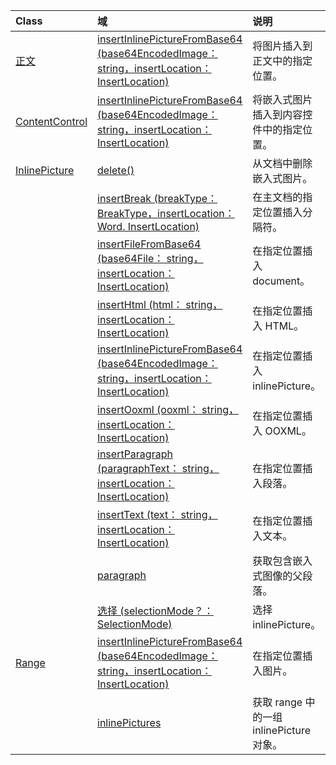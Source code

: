 | Class | 域 | 说明 |
|:---|:---|:---|
|[正文](/javascript/api/word/word.body)|[insertInlinePictureFromBase64 (base64EncodedImage： string，insertLocation： InsertLocation) ](/javascript/api/word/word.body#insertinlinepicturefrombase64-base64encodedimage--insertlocation-)|将图片插入到正文中的指定位置。|
|[ContentControl](/javascript/api/word/word.contentcontrol)|[insertInlinePictureFromBase64 (base64EncodedImage： string，insertLocation： InsertLocation) ](/javascript/api/word/word.contentcontrol#insertinlinepicturefrombase64-base64encodedimage--insertlocation-)|将嵌入式图片插入到内容控件中的指定位置。|
|[InlinePicture](/javascript/api/word/word.inlinepicture)|[delete()](/javascript/api/word/word.inlinepicture#delete--)|从文档中删除嵌入式图片。|
||[insertBreak (breakType： BreakType，insertLocation： Word. InsertLocation) ](/javascript/api/word/word.inlinepicture#insertbreak-breaktype--insertlocation-)|在主文档的指定位置插入分隔符。|
||[insertFileFromBase64 (base64File： string，insertLocation： InsertLocation) ](/javascript/api/word/word.inlinepicture#insertfilefrombase64-base64file--insertlocation-)|在指定位置插入 document。|
||[insertHtml (html： string，insertLocation： InsertLocation) ](/javascript/api/word/word.inlinepicture#inserthtml-html--insertlocation-)|在指定位置插入 HTML。|
||[insertInlinePictureFromBase64 (base64EncodedImage： string，insertLocation： InsertLocation) ](/javascript/api/word/word.inlinepicture#insertinlinepicturefrombase64-base64encodedimage--insertlocation-)|在指定位置插入 inlinePicture。|
||[insertOoxml (ooxml： string，insertLocation： InsertLocation) ](/javascript/api/word/word.inlinepicture#insertooxml-ooxml--insertlocation-)|在指定位置插入 OOXML。|
||[insertParagraph (paragraphText： string，insertLocation： InsertLocation) ](/javascript/api/word/word.inlinepicture#insertparagraph-paragraphtext--insertlocation-)|在指定位置插入段落。|
||[insertText (text： string，insertLocation： InsertLocation) ](/javascript/api/word/word.inlinepicture#inserttext-text--insertlocation-)|在指定位置插入文本。|
||[paragraph](/javascript/api/word/word.inlinepicture#paragraph)|获取包含嵌入式图像的父段落。|
||[选择 (selectionMode？： SelectionMode) ](/javascript/api/word/word.inlinepicture#select-selectionmode-)|选择 inlinePicture。|
|[Range](/javascript/api/word/word.range)|[insertInlinePictureFromBase64 (base64EncodedImage： string，insertLocation： InsertLocation) ](/javascript/api/word/word.range#insertinlinepicturefrombase64-base64encodedimage--insertlocation-)|在指定位置插入图片。|
||[inlinePictures](/javascript/api/word/word.range#inlinepictures)|获取 range 中的一组 inlinePicture 对象。|
